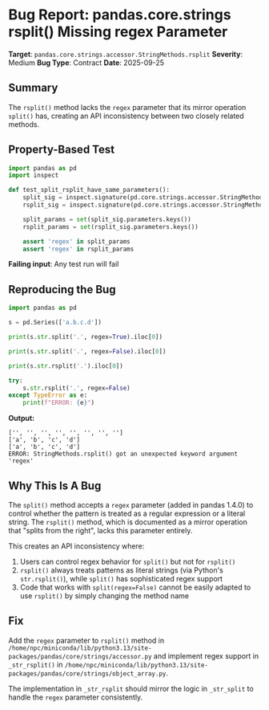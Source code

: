 # Bug Report: pandas.core.strings rsplit() Missing regex Parameter

**Target**: `pandas.core.strings.accessor.StringMethods.rsplit`
**Severity**: Medium
**Bug Type**: Contract
**Date**: 2025-09-25

## Summary

The `rsplit()` method lacks the `regex` parameter that its mirror operation `split()` has, creating an API inconsistency between two closely related methods.

## Property-Based Test

```python
import pandas as pd
import inspect

def test_split_rsplit_have_same_parameters():
    split_sig = inspect.signature(pd.core.strings.accessor.StringMethods.split)
    rsplit_sig = inspect.signature(pd.core.strings.accessor.StringMethods.rsplit)

    split_params = set(split_sig.parameters.keys())
    rsplit_params = set(rsplit_sig.parameters.keys())

    assert 'regex' in split_params
    assert 'regex' in rsplit_params
```

**Failing input**: Any test run will fail

## Reproducing the Bug

```python
import pandas as pd

s = pd.Series(['a.b.c.d'])

print(s.str.split('.', regex=True).iloc[0])

print(s.str.split('.', regex=False).iloc[0])

print(s.str.rsplit('.').iloc[0])

try:
    s.str.rsplit('.', regex=False)
except TypeError as e:
    print(f"ERROR: {e}")
```

**Output:**
```
['', '', '', '', '', '', '', '']
['a', 'b', 'c', 'd']
['a', 'b', 'c', 'd']
ERROR: StringMethods.rsplit() got an unexpected keyword argument 'regex'
```

## Why This Is A Bug

The `split()` method accepts a `regex` parameter (added in pandas 1.4.0) to control whether the pattern is treated as a regular expression or a literal string. The `rsplit()` method, which is documented as a mirror operation that "splits from the right", lacks this parameter entirely.

This creates an API inconsistency where:
1. Users can control regex behavior for `split()` but not for `rsplit()`
2. `rsplit()` always treats patterns as literal strings (via Python's `str.rsplit()`), while `split()` has sophisticated regex support
3. Code that works with `split(regex=False)` cannot be easily adapted to use `rsplit()` by simply changing the method name

## Fix

Add the `regex` parameter to `rsplit()` method in `/home/npc/miniconda/lib/python3.13/site-packages/pandas/core/strings/accessor.py` and implement regex support in `_str_rsplit()` in `/home/npc/miniconda/lib/python3.13/site-packages/pandas/core/strings/object_array.py`.

The implementation in `_str_rsplit` should mirror the logic in `_str_split` to handle the `regex` parameter consistently.
